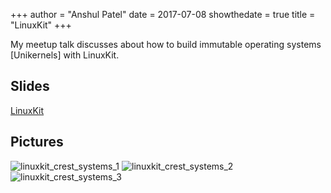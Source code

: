 +++
author = "Anshul Patel"
date = 2017-07-08
showthedate = true
title = "LinuxKit"
+++


My meetup talk discusses about how to build immutable operating systems [Unikernels] with LinuxKit.

<!--more-->

## Slides

[LinuxKit](https://www.slideshare.net/AnshulPatel5/linux-kit-meetupv100)

## Pictures


![linuxkit_crest_systems_1](/meetupics/linuxkit_crest_systems_1.jpg)
![linuxkit_crest_systems_2](/meetupics/linuxkit_crest_systems_2.jpg)
![linuxkit_crest_systems_3](/meetupics/linuxkit_crest_systems_3.jpg)
